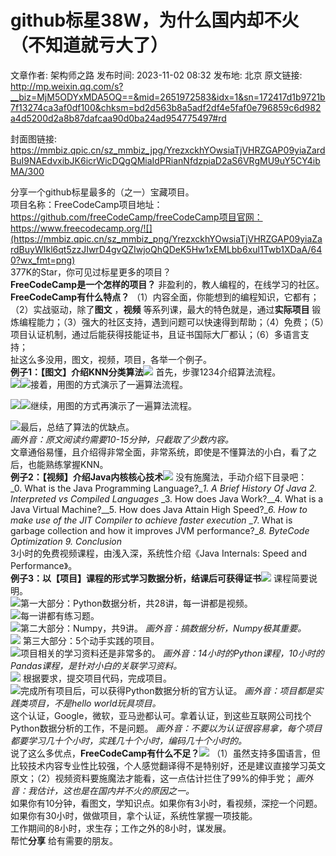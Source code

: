 # github标星38W，为什么国内却不火（不知道就亏大了）

文章作者: 架构师之路
发布时间: 2023-11-02 08:32
发布地: 北京
原文链接: http://mp.weixin.qq.com/s?__biz=MjM5ODYxMDA5OQ==&mid=2651972583&idx=1&sn=172417d1b9721b7f13274ca3af0df100&chksm=bd2d563b8a5adf2df4e5faf0e796859c6d982a4d5200d2a8b87dafcaa90d0ba24ad954775497#rd

封面图链接: https://mmbiz.qpic.cn/sz_mmbiz_jpg/YrezxckhYOwsiaTjVHRZGAP09yiaZardBuI9NAEdvxibJK6icrWicDQgQMiaIdPRianNfdzpiaD2aS6VRgMU9uY5CY4ibMA/300

分享一个github标星最多的（之一）宝藏项目。  
项目名称：FreeCodeCamp项目地址：https://github.com/freeCodeCamp/freeCodeCamp项目官网：https://www.freecodecamp.org/![](https://mmbiz.qpic.cn/sz_mmbiz_png/YrezxckhYOwsiaTjVHRZGAP09yiaZardBuyWIkl6qt5zzJIwrD4gvQZIwjoQhQDeK5Hw1xEMLbb6xul1Twb1XDaA/640?wx_fmt=png)  
377K的Star，你可见过标星更多的项目？  
**FreeCodeCamp是一个怎样的项目？** 非盈利的，教人编程的，在线学习的社区。  
**FreeCodeCamp有什么特点？** （1）内容全面，你能想到的编程知识，它都有；（2）实战驱动，除了**图文** ，**视频**
等系列课，最大的特色就是，通过**实际项目**
锻炼编程能力；（3）强大的社区支持，遇到问题可以快速得到帮助；（4）免费；（5）项目认证机制，通过后能获得技能证书，且证书国际大厂都认；（6）多语言支持；  
扯这么多没用，图文，视频，项目，各举一个例子。  
**例子1：【图文】介绍KNN分类算法**![](https://mmbiz.qpic.cn/sz_mmbiz_png/YrezxckhYOwsiaTjVHRZGAP09yiaZardBuLGvnYT7yQgtuN1k3OtUSGPsonLHSM0cWibPPnsicZK8bj5DakyrRTibPA/640?wx_fmt=png)
首先，步骤1234介绍算法流程。  
![](https://mmbiz.qpic.cn/sz_mmbiz_png/YrezxckhYOwsiaTjVHRZGAP09yiaZardBuzxhORicQwfCnPO5dxhOS9t9Yz6f69icn4W8vyA25odyYKR1H8UtZewxA/640?wx_fmt=png)![](https://mmbiz.qpic.cn/sz_mmbiz_png/YrezxckhYOwsiaTjVHRZGAP09yiaZardBuic883EDicrXdv0BFo1zCtxJFmibzRp3v43icCYsmbhg1XgiccPM6lOyecXQ/640?wx_fmt=png)接着，用图的方式演示了一遍算法流程。  
  
![](https://mmbiz.qpic.cn/sz_mmbiz_png/YrezxckhYOwsiaTjVHRZGAP09yiaZardBur6vjibj4ACIcPfn3kkboJT1Kz3qdlPKIoeLxbYBicK6nvXnlGtvI13AA/640?wx_fmt=png)![](https://mmbiz.qpic.cn/sz_mmbiz_png/YrezxckhYOwsiaTjVHRZGAP09yiaZardBuLSA7Oshy9avFePpNBlrl26rzlK4Da2YvfiaB6KIAQKXCw3GMtVQdfPw/640?wx_fmt=png)继续，用图的方式再演示了一遍算法流程。  
  
![](https://mmbiz.qpic.cn/sz_mmbiz_png/YrezxckhYOwsiaTjVHRZGAP09yiaZardBuHHd4Ooib4Y4Vm74SMTTp4rwDGx6Nsv3W5LibENaxS3j7kotVmNiaNx2rQ/640?wx_fmt=png)最后，总结了算法的优缺点。  
 _画外音：原文阅读约需要10-15分钟，只截取了少数内容。_  
文章通俗易懂，且介绍得非常全面，非常系统，即使是不懂算法的小白，看了之后，也能熟练掌握KNN。  
**例子2：【视频】介绍Java内核核心技术**![](https://mmbiz.qpic.cn/sz_mmbiz_png/YrezxckhYOwsiaTjVHRZGAP09yiaZardBuY5OfAibqpTEje1L2GM4GUd3wjoribpUISTdYPxicb6qQQEKJ7bMZmpbxg/640?wx_fmt=png)
没有施魔法，手动介绍下目录吧：  
 _0\. What is the Java Programming Language?__1\. A Brief History Of Java_
_2\. Interpreted vs Compiled Languages_ _3\. How does Java Work?__4\. What is
a Java Virtual Machine?__5\. How does Java Attain High Speed?__6\. How to make
use of the JIT Compiler to achieve faster execution_ _7\. What is garbage
collection and how it improves JVM performance?__8. ByteCode Optimization_
_9\. Conclusion_  
3小时的免费视频课程，由浅入深，系统性介绍《Java Internals: Speed and Performance》。  
**例子3：以【项目】课程的形式学习数据分析，结课后可获得证书**![](https://mmbiz.qpic.cn/sz_mmbiz_png/YrezxckhYOwsiaTjVHRZGAP09yiaZardBuIhtibyYrr3gSfGaicAsw2Ziak570rqzFWcl7dlafkia2DuHdq9cgF5Q2Gw/640?wx_fmt=png)
课程简要说明。  
![](https://mmbiz.qpic.cn/sz_mmbiz_png/YrezxckhYOwsiaTjVHRZGAP09yiaZardBuPMcVn1Bo61ia8b3p2YRCARaEeClJCIhHk8XxgvETRejN0UxPhfeMoSg/640?wx_fmt=png)第一大部分：Python数据分析，共28讲，每一讲都是视频。  
![](https://mmbiz.qpic.cn/sz_mmbiz_png/YrezxckhYOwsiaTjVHRZGAP09yiaZardBuOpMp8WraDsxdhwGznlenpCnia8ibOvH9U7SjNUCtTTKJRfr5lk5HymhQ/640?wx_fmt=png)每一讲都有练习题。  
![](https://mmbiz.qpic.cn/sz_mmbiz_png/YrezxckhYOwsiaTjVHRZGAP09yiaZardBuIo0UuT2WYeGibb0fldKRnxYSTLxbRvVahHorjnRhbuysKbdoP66XQ8A/640?wx_fmt=png)第二大部分：Numpy，共9讲。
_画外音：搞数据分析，Numpy极其重要。_  
![](https://mmbiz.qpic.cn/sz_mmbiz_png/YrezxckhYOwsiaTjVHRZGAP09yiaZardBuKG66rgBp4In7iaHefMhww8ASKGIb9kn3oE1WOMvSL3ibaOtIs4rPfJ0A/640?wx_fmt=png)
第三大部分：5个动手实践的项目。  
![](https://mmbiz.qpic.cn/sz_mmbiz_png/YrezxckhYOwsiaTjVHRZGAP09yiaZardBu4FM4ZjQ4SIdCXMZYdJ2jcZkW7bFuphLOybWecdgI0LBNWqPZibhEgHg/640?wx_fmt=png)项目相关的学习资料还是非常多的。
_画外音：14小时的Python课程，10小时的Pandas课程，是针对小白的关联学习资料。_  
![](https://mmbiz.qpic.cn/sz_mmbiz_png/YrezxckhYOwsiaTjVHRZGAP09yiaZardBu5Hrfx7oHQCibt6wNvyA93BxRibD1qJZF4Zx9gSEO0uAwcNLHGlxMtHRw/640?wx_fmt=png)
根据要求，提交项目代码，完成项目。  
![](https://mmbiz.qpic.cn/sz_mmbiz_png/YrezxckhYOwsiaTjVHRZGAP09yiaZardBua8zpk5KK0DQYm7UFZFSGk3Ol3smtPUezToz8hdwl68qR4Kniavjd8Xg/640?wx_fmt=png)完成所有项目后，可以获得Python数据分析的官方认证。
_画外音：项目都是实践类项目，不是hello world玩具项目。_  
这个认证，Google，微软，亚马逊都认可。拿着认证，到这些互联网公司找个Python数据分析的工作，不是问题。
_画外音：不要以为认证很容易拿，每个项目都要学习几十个小时，实践几十个小时，编码几十个小时的。_  
说了这么多优点，**FreeCodeCamp有什么不足？**![](https://mmbiz.qpic.cn/sz_mmbiz_png/YrezxckhYOwsiaTjVHRZGAP09yiaZardBuxpu3ibh1gyMGmLaag67ZiaHCGjIT7sciajDF2N0A0nhcDDCjg8NfqdXgg/640?wx_fmt=png)
（1）虽然支持多国语言，但比较技术内容专业性比较强，个人感觉翻译得不是特别好，还是建议直接学习英文原文；（2）视频资料要施魔法才能看，这一点估计拦住了99%的伸手党；
_画外音：我估计，这也是在国内并不火的原因之一。_  
如果你有10分钟，看图文，学知识点。如果你有3小时，看视频，深挖一个问题。如果你有30小时，做做项目，拿个认证，系统性掌握一项技能。  
工作期间的8小时，求生存；工作之外的8小时，谋发展。  
帮忙**分享** 给有需要的朋友。

